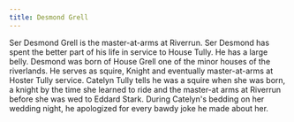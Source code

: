 ```yaml
---
title: Desmond Grell
---
```


Ser Desmond Grell is the master-at-arms at Riverrun. Ser Desmond has spent the better part of his life in service to House Tully. He has a large belly. Desmond was born of House Grell one of the minor houses of the riverlands. He serves as squire, Knight and eventually master-at-arms at Hoster Tully service. Catelyn Tully tells he was a squire when she was born, a knight by the time she learned to ride and the master-at arms at Riverrun before she was wed to Eddard Stark. During Catelyn's bedding on her wedding night, he apologized for every bawdy joke he made about her.


